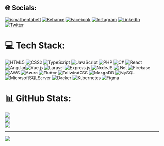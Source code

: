 
## 🌐 Socials:
[![ismailbentabett](https://img.shields.io/badge/portfolio-ismailbentabett-blue)](https://ismailbentabett.github.io/)
[![Behance](https://img.shields.io/badge/Behance-1769ff?logo=behance&logoColor=white)](https://behance.net/ismailbentabett) [![Facebook](https://img.shields.io/badge/Facebook-%231877F2.svg?logo=Facebook&logoColor=white)](https://facebook.com/ismailbentabett) [![Instagram](https://img.shields.io/badge/Instagram-%23E4405F.svg?logo=Instagram&logoColor=white)](https://instagram.com/ismailbentabett) [![LinkedIn](https://img.shields.io/badge/LinkedIn-%230077B5.svg?logo=linkedin&logoColor=white)](https://linkedin.com/in/ismailbentabett)   [![Twitter](https://img.shields.io/badge/Twitter-%231DA1F2.svg?logo=Twitter&logoColor=white)](https://twitter.com/ismailbentabett)
# 💻 Tech Stack:
![HTML5](https://img.shields.io/badge/html5-%23E34F26.svg?style=for-the-badge&logo=html5&logoColor=white) ![CSS3](https://img.shields.io/badge/css3-%231572B6.svg?style=for-the-badge&logo=css3&logoColor=white) ![TypeScript](https://img.shields.io/badge/typescript-%23007ACC.svg?style=for-the-badge&logo=typescript&logoColor=white) ![JavaScript](https://img.shields.io/badge/javascript-%23323330.svg?style=for-the-badge&logo=javascript&logoColor=%23F7DF1E) ![PHP](https://img.shields.io/badge/php-%23777BB4.svg?style=for-the-badge&logo=php&logoColor=white) ![C#](https://img.shields.io/badge/c%23-%23239120.svg?style=for-the-badge&logo=c-sharp&logoColor=white) ![React](https://img.shields.io/badge/react-%2320232a.svg?style=for-the-badge&logo=react&logoColor=%2361DAFB) ![Angular](https://img.shields.io/badge/angular-%23DD0031.svg?style=for-the-badge&logo=angular&logoColor=white)![Vue.js](https://img.shields.io/badge/vuejs-%2335495e.svg?style=for-the-badge&logo=vuedotjs&logoColor=%234FC08D) ![Laravel](https://img.shields.io/badge/laravel-%23FF2D20.svg?style=for-the-badge&logo=laravel&logoColor=white) ![Express.js](https://img.shields.io/badge/express.js-%23404d59.svg?style=for-the-badge&logo=express&logoColor=%2361DAFB) ![NodeJS](https://img.shields.io/badge/node.js-6DA55F?style=for-the-badge&logo=node.js&logoColor=white) ![.Net](https://img.shields.io/badge/.NET-5C2D91?style=for-the-badge&logo=.net&logoColor=white) ![Firebase](https://img.shields.io/badge/firebase-%23039BE5.svg?style=for-the-badge&logo=firebase)       ![AWS](https://img.shields.io/badge/AWS-%23FF9900.svg?style=for-the-badge&logo=amazon-aws&logoColor=white) ![Azure](https://img.shields.io/badge/azure-%230072C6.svg?style=for-the-badge&logo=azure-devops&logoColor=white)   ![Flutter](https://img.shields.io/badge/Flutter-%2302569B.svg?style=for-the-badge&logo=Flutter&logoColor=white)  ![TailwindCSS](https://img.shields.io/badge/tailwindcss-%2338B2AC.svg?style=for-the-badge&logo=tailwind-css&logoColor=white)  ![MongoDB](https://img.shields.io/badge/MongoDB-%234ea94b.svg?style=for-the-badge&logo=mongodb&logoColor=white) ![MySQL](https://img.shields.io/badge/mysql-%2300f.svg?style=for-the-badge&logo=mysql&logoColor=white) ![MicrosoftSQLServer](https://img.shields.io/badge/Microsoft%20SQL%20Sever-CC2927?style=for-the-badge&logo=microsoft%20sql%20server&logoColor=white) 	 ![Docker](https://img.shields.io/badge/docker-%230db7ed.svg?style=for-the-badge&logo=docker&logoColor=white) ![Kubernetes](https://img.shields.io/badge/kubernetes-%23326ce5.svg?style=for-the-badge&logo=kubernetes&logoColor=white) ![Figma](https://img.shields.io/badge/figma-%23F24E1E.svg?style=for-the-badge&logo=figma&logoColor=white)
# 📊 GitHub Stats: 
![](https://github-readme-stats-6ijsh5lcg-xisben2001x.vercel.app/api?username=ismailbentabett&theme=dark&hide_border=false&show_icons=false&include_all_commits=true)<br/>
![](https://github-readme-streak-stats.herokuapp.com/?user=ismailbentabett&theme=dark&hide_border=false)<br/>
![](https://github-readme-stats-6ijsh5lcg-xisben2001x.vercel.app/api/top-langs/?username=ismailbentabett&theme=dark&hide_border=false&include_all_commits=true&count_private=true&layout=compact&langs_count=20)

---
[![](https://visitcount.itsvg.in/api?id=ismailbentabett&icon=0&color=0)](https://visitcount.itsvg.in)

<!-- Proudly created with GPRM ( https://gprm.itsvg.in ) -->
